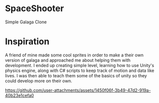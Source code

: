 # SpaceShooter
 Simple Galaga Clone
# Inspiration
A friend of mine made some cool sprites in order to make a their own version of galaga and approached me about helping them with development. I ended up creating simple level, learning how to use Unity's physics engine, along with C# scripts to keep track of motion and data like lives. I was then able to teach them some of the basics of unity so they could develop more on their own.

https://github.com/user-attachments/assets/1450f06f-3b49-47d2-919a-40b23e1cefa0

